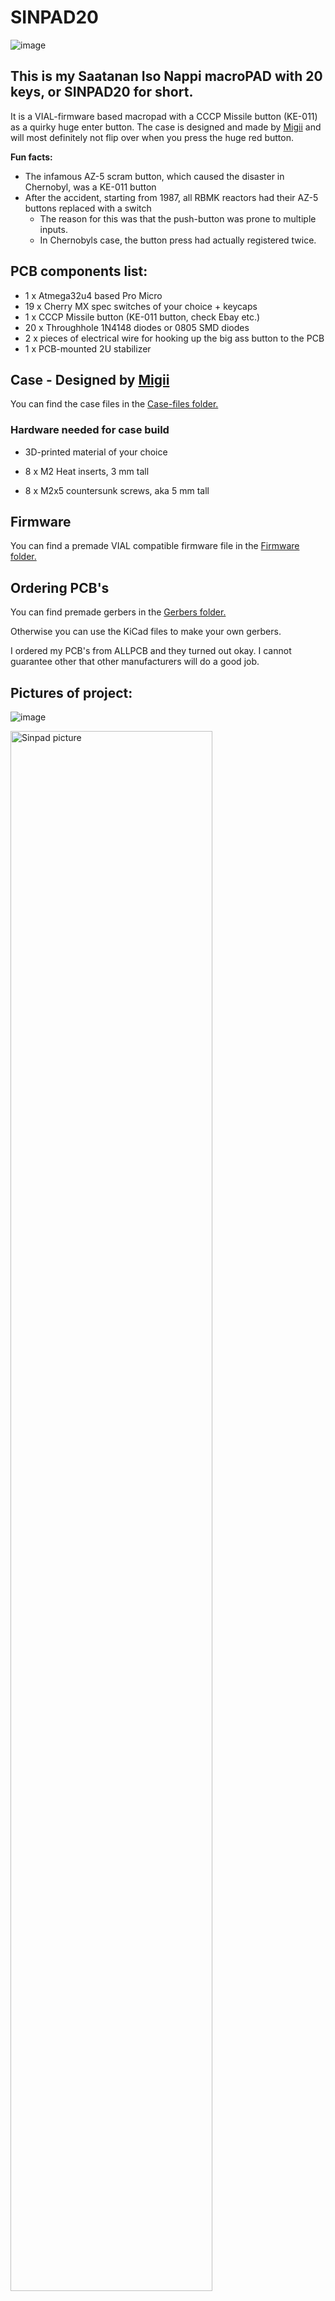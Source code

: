 # SINPAD20

![image](https://user-images.githubusercontent.com/64993772/192714025-c8248569-1eef-404d-a5f0-623955bbb80e.png)


## This is my Saatanan Iso Nappi macroPAD with 20 keys, or SINPAD20 for short. 

It is a VIAL-firmware based macropad with a CCCP Missile button (KE-011) as a quirky huge enter button. 
The case is designed and made by [Migii](https://github.com/mkylama) and will most definitely not flip over when you press the huge red button.

**Fun facts:**
- The infamous AZ-5 scram button, which caused the disaster in Chernobyl, was a KE-011 button
- After the accident, starting from 1987, all RBMK reactors had their AZ-5 buttons replaced with a switch
  - The reason for this was that the push-button was prone to multiple inputs.
  - In Chernobyls case, the button press had actually registered twice.


## PCB components list:
- 1 x Atmega32u4 based Pro Micro
- 19 x Cherry MX spec switches of your choice + keycaps
- 1 x CCCP Missile button (KE-011 button, check Ebay etc.)
- 20 x Throughhole 1N4148 diodes or 0805 SMD diodes
- 2 x pieces of electrical wire for hooking up the big ass button to the PCB
- 1 x PCB-mounted 2U stabilizer

## Case - Designed by [Migii](https://github.com/mkylama)
You can find the case files in the [Case-files folder.](https://github.com/CountKeepo/sinpad20/tree/main/Case-files)

### Hardware needed for case build

- 3D-printed material of your choice

- 8 x M2 Heat inserts, 3 mm tall

- 8 x M2x5 countersunk screws, aka 5 mm tall

## Firmware
You can find a premade VIAL compatible firmware file in the [Firmware folder.](https://github.com/CountKeepo/sinpad20/tree/main/Firmware)

## Ordering PCB's
You can find premade gerbers in the [Gerbers folder.](https://github.com/CountKeepo/SIN-pad/tree/main/Sinpad%20Gerbers)  

Otherwise you can use the KiCad files to make your own gerbers.

I ordered my PCB's from ALLPCB and they turned out okay. I cannot guarantee other that other manufacturers will do a good job. 

## Pictures of project:

![image](https://user-images.githubusercontent.com/64993772/203874979-b27c7da6-2416-4ef6-988f-c9fed3675cf8.png)

<img src="https://github.com/CountKeepo/SIN-pad/blob/main/sinpad.png" alt="Sinpad picture" width="80%"/>
